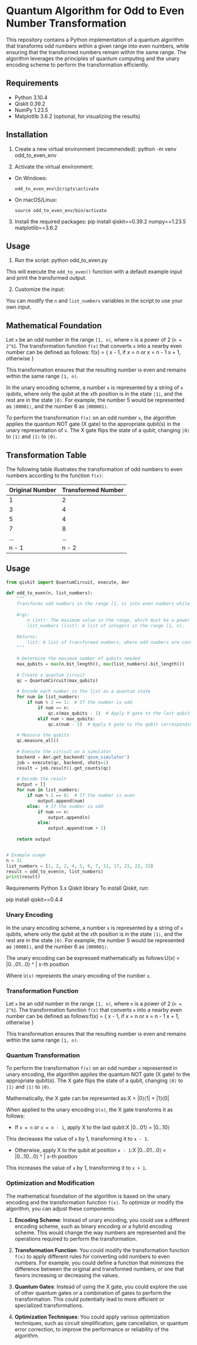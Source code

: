 # Quantum Algorithm for Odd to Even Number Transformation

This repository contains a Python implementation of a quantum algorithm that transforms odd numbers within a given range into even numbers, while ensuring that the transformed numbers remain within the same range. The algorithm leverages the principles of quantum computing and the unary encoding scheme to perform the transformation efficiently.

## Requirements

- Python 3.10.4
- Qiskit 0.39.2
- NumPy 1.23.5
- Matplotlib 3.6.2 (optional, for visualizing the results)

## Installation

1. Create a new virtual environment (recommended):
python -m venv odd_to_even_env


2. Activate the virtual environment:

- On Windows:
  ```
  odd_to_even_env\Scripts\activate
  ```
- On macOS/Linux:
  ```
  source odd_to_even_env/bin/activate
  ```

3. Install the required packages:
pip install qiskit==0.39.2 numpy==1.23.5 matplotlib==3.6.2

## Usage

1. Run the script:
python odd_to_even.py


This will execute the `odd_to_even()` function with a default example input and print the transformed output.

2. Customize the input:

You can modify the `n` and `list_numbers` variables in the script to use your own input.



## Mathematical Foundation

Let `x` be an odd number in the range `[1, n)`, where `n` is a power of 2 (`n = 2^k`). The transformation function `f(x)` that converts `x` into a nearby even number can be defined as follows:
f(x) = {
x - 1, if x = n or x = n - 1
x + 1, otherwise
}

This transformation ensures that the resulting number is even and remains within the same range `[1, n)`.

In the unary encoding scheme, a number `x` is represented by a string of `x` qubits, where only the qubit at the `x`th position is in the state `|1⟩`, and the rest are in the state `|0⟩`. For example, the number 5 would be represented as `|00001⟩`, and the number 6 as `|000001⟩`.

To perform the transformation `f(x)` on an odd number `x`, the algorithm applies the quantum NOT gate (X gate) to the appropriate qubit(s) in the unary representation of `x`. The X gate flips the state of a qubit, changing `|0⟩` to `|1⟩` and `|1⟩` to `|0⟩`.

## Transformation Table

The following table illustrates the transformation of odd numbers to even numbers according to the function `f(x)`:

| Original Number | Transformed Number |
|-----------------|-------------------|
| 1               | 2                 |
| 3               | 4                 |
| 5               | 4                 |
| 7               | 8                 |
| ...             | ...               |
| n - 1           | n - 2             |

## Usage

```python
from qiskit import QuantumCircuit, execute, Aer

def odd_to_even(n, list_numbers):
    """
    Transforms odd numbers in the range [1, n) into even numbers while preserving the range.
    
    Args:
        n (int): The maximum value in the range, which must be a power of 2 (n = 2^k).
        list_numbers (list): A list of integers in the range [1, n).
        
    Returns:
        list: A list of transformed numbers, where odd numbers are converted to even numbers.
    """
    
    # Determine the maximum number of qubits needed
    max_qubits = max(n.bit_length(), max(list_numbers).bit_length())
    
    # Create a quantum circuit
    qc = QuantumCircuit(max_qubits)
    
    # Encode each number in the list as a quantum state
    for num in list_numbers:
        if num % 2 == 1:  # If the number is odd
            if num == n:
                qc.x(max_qubits - 1)  # Apply X gate to the last qubit
            elif num < max_qubits:
                qc.x(num - 1)  # Apply X gate to the qubit corresponding to the odd number
    
    # Measure the qubits
    qc.measure_all()
    
    # Execute the circuit on a simulator
    backend = Aer.get_backend('qasm_simulator')
    job = execute(qc, backend, shots=1)
    result = job.result().get_counts(qc)
    
    # Decode the result
    output = []
    for num in list_numbers:
        if num % 2 == 0:  # If the number is even
            output.append(num)
        else:  # If the number is odd
            if num == n:
                output.append(n)
            else:
                output.append(num + 1)
    
    return output


# Example usage
n = 31
list_numbers = [1, 2, 2, 4, 5, 6, 7, 11, 17, 21, 22, 23]
result = odd_to_even(n, list_numbers)
print(result)
```
Requirements
Python 3.x
Qiskit library
To install Qiskit, run:

pip install qiskit==0.4.4


### Unary Encoding

In the unary encoding scheme, a number `x` is represented by a string of `x` qubits, where only the qubit at the `x`th position is in the state `|1⟩`, and the rest are in the state `|0⟩`. For example, the number 5 would be represented as `|00001⟩`, and the number 6 as `|000001⟩`.

The unary encoding can be expressed mathematically as follows:U(x) = |0...01...0⟩
^
|
x-th position


Where `U(x)` represents the unary encoding of the number `x`.

### Transformation Function

Let `x` be an odd number in the range `[1, n)`, where `n` is a power of 2 (`n = 2^k`). The transformation function `f(x)` that converts `x` into a nearby even number can be defined as follows:f(x) = {
x - 1, if x = n or x = n - 1
x + 1, otherwise
}

This transformation ensures that the resulting number is even and remains within the same range `[1, n)`.

### Quantum Transformation

To perform the transformation `f(x)` on an odd number `x` represented in unary encoding, the algorithm applies the quantum NOT gate (X gate) to the appropriate qubit(s). The X gate flips the state of a qubit, changing `|0⟩` to `|1⟩` and `|1⟩` to `|0⟩`.

Mathematically, the X gate can be represented as:X = |0⟩⟨1| + |1⟩⟨0|

When applied to the unary encoding `U(x)`, the X gate transforms it as follows:

- If `x = n` or `x = n - 1`, apply X to the last qubit:X |0...01⟩ = |0...10⟩

This decreases the value of `x` by 1, transforming it to `x - 1`.

- Otherwise, apply X to the qubit at position `x - 1`:X |0...01...0⟩ = |0...10...0⟩
^
|
x-th position

This increases the value of `x` by 1, transforming it to `x + 1`.

### Optimization and Modification

The mathematical foundation of the algorithm is based on the unary encoding and the transformation function `f(x)`. To optimize or modify the algorithm, you can adjust these components:

1. **Encoding Scheme**: Instead of unary encoding, you could use a different encoding scheme, such as binary encoding or a hybrid encoding scheme. This would change the way numbers are represented and the operations required to perform the transformation.

2. **Transformation Function**: You could modify the transformation function `f(x)` to apply different rules for converting odd numbers to even numbers. For example, you could define a function that minimizes the difference between the original and transformed numbers, or one that favors increasing or decreasing the values.

3. **Quantum Gates**: Instead of using the X gate, you could explore the use of other quantum gates or a combination of gates to perform the transformation. This could potentially lead to more efficient or specialized transformations.

4. **Optimization Techniques**: You could apply various optimization techniques, such as circuit simplification, gate cancellation, or quantum error correction, to improve the performance or reliability of the algorithm.

